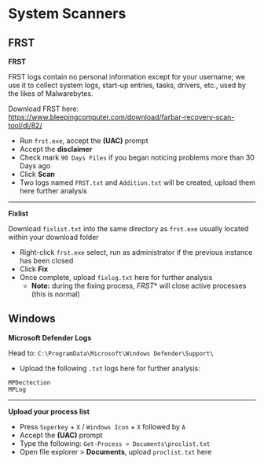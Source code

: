 # System Scanners

## FRST

**FRST**

FRST logs contain no personal information except for your username; we use it to collect system logs, start-up entries, tasks, drivers, etc., used by the likes of Malwarebytes.

Download FRST here: <https://www.bleepingcomputer.com/download/farbar-recovery-scan-tool/dl/82/>

- Run `frst.exe`, accept the **(UAC)** prompt
- Accept the **disclaimer**
- Check mark `90 Days Files` if you began noticing problems more than 30 Days ago
- Click **Scan**
- Two logs named `FRST.txt` and `Addition.txt` will be created, upload them here further analysis

***

**Fixlist**

Download `fixlist.txt` into the same directory as `frst.exe` usually located within your download folder
- Right-click `frst.exe` select, run as administrator if the previous instance has been closed
- Click **Fix**
- Once complete, upload `fixlog.txt` here for further analysis
  - __Note:__ during the fixing process, *FRST** will close active processes (this is normal)

## Windows

**Microsoft Defender Logs**

Head to: `C:\ProgramData\Microsoft\Windows Defender\Support\`
- Upload the following `.txt` logs here for further analysis:
```
MPDectection
MPLog
```

***

**Upload your process list**

- Press `Superkey` + `X` / `Windows Icon` + `X` followed by `A`
- Accept the **(UAC)** prompt
- Type the following: `Get-Process > Documents\proclist.txt`
- Open file explorer > **Documents**, upload `proclist.txt` here